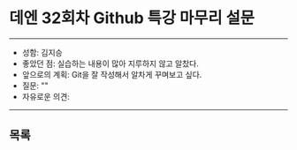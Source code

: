 # 데엔 32회차 Github 특강 마무리 설문
---
- 성함: 김지승
- 좋았던 점: 실습하는 내용이 많아 지루하지 않고 알찼다.
- 앞으로의 계획: Git을 잘 작성해서 알차게 꾸며보고 싶다.
- 질문: ""
- 자유로운 의견: 
----
## 목록

